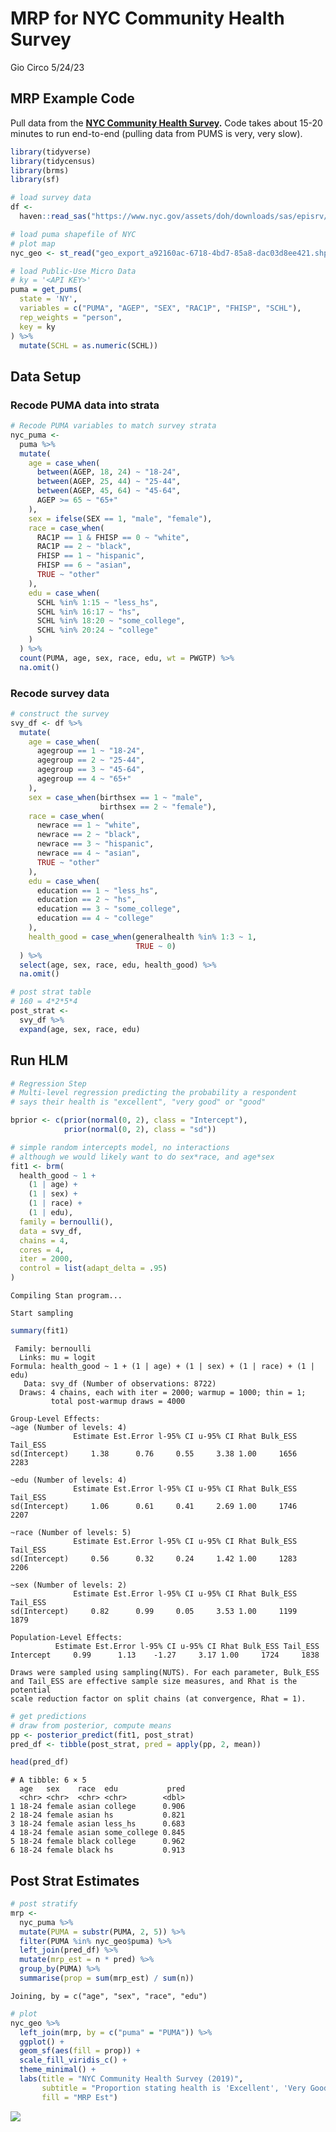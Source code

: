 MRP for NYC Community Health Survey
================
Gio Circo
5/24/23

## MRP Example Code

Pull data from the **[NYC Community Health
Survey](https://www.nyc.gov/site/doh/data/data-sets/community-health-survey-public-use-data.page).**
Code takes about 15-20 minutes to run end-to-end (pulling data from PUMS
is very, very slow).

``` r
library(tidyverse)
library(tidycensus)
library(brms)
library(sf)

# load survey data
df <-
  haven::read_sas("https://www.nyc.gov/assets/doh/downloads/sas/episrv/chs2019_public.sas7bdat")

# load puma shapefile of NYC
# plot map
nyc_geo <- st_read("geo_export_a92160ac-6718-4bd7-85a8-dac03d8ee421.shp")

# load Public-Use Micro Data
# ky = '<API KEY>'
puma = get_pums(
  state = 'NY',
  variables = c("PUMA", "AGEP", "SEX", "RAC1P", "FHISP", "SCHL"),
  rep_weights = "person",
  key = ky
) %>%
  mutate(SCHL = as.numeric(SCHL))
```

## Data Setup

### Recode PUMA data into strata

``` r
# Recode PUMA variables to match survey strata
nyc_puma <-
  puma %>%
  mutate(
    age = case_when(
      between(AGEP, 18, 24) ~ "18-24",
      between(AGEP, 25, 44) ~ "25-44",
      between(AGEP, 45, 64) ~ "45-64",
      AGEP >= 65 ~ "65+"
    ),
    sex = ifelse(SEX == 1, "male", "female"),
    race = case_when(
      RAC1P == 1 & FHISP == 0 ~ "white",
      RAC1P == 2 ~ "black",
      FHISP == 1 ~ "hispanic",
      FHISP == 6 ~ "asian",
      TRUE ~ "other"
    ),
    edu = case_when(
      SCHL %in% 1:15 ~ "less_hs",
      SCHL %in% 16:17 ~ "hs",
      SCHL %in% 18:20 ~ "some_college",
      SCHL %in% 20:24 ~ "college"
    )
  ) %>%
  count(PUMA, age, sex, race, edu, wt = PWGTP) %>%
  na.omit()
```

### Recode survey data

``` r
# construct the survey
svy_df <- df %>%
  mutate(
    age = case_when(
      agegroup == 1 ~ "18-24",
      agegroup == 2 ~ "25-44",
      agegroup == 3 ~ "45-64",
      agegroup == 4 ~ "65+"
    ),
    sex = case_when(birthsex == 1 ~ "male",
                    birthsex == 2 ~ "female"),
    race = case_when(
      newrace == 1 ~ "white",
      newrace == 2 ~ "black",
      newrace == 3 ~ "hispanic",
      newrace == 4 ~ "asian",
      TRUE ~ "other"
    ),
    edu = case_when(
      education == 1 ~ "less_hs",
      education == 2 ~ "hs",
      education == 3 ~ "some_college",
      education == 4 ~ "college"
    ),
    health_good = case_when(generalhealth %in% 1:3 ~ 1,
                            TRUE ~ 0)
  ) %>%
  select(age, sex, race, edu, health_good) %>%
  na.omit()

# post strat table
# 160 = 4*2*5*4
post_strat <-
  svy_df %>%
  expand(age, sex, race, edu)
```

## Run HLM

``` r
# Regression Step
# Multi-level regression predicting the probability a respondent
# says their health is "excellent", "very good" or "good"

bprior <- c(prior(normal(0, 2), class = "Intercept"),
            prior(normal(0, 2), class = "sd"))

# simple random intercepts model, no interactions
# although we would likely want to do sex*race, and age*sex
fit1 <- brm(
  health_good ~ 1 +
    (1 | age) +
    (1 | sex) +
    (1 | race) +
    (1 | edu),
  family = bernoulli(),
  data = svy_df,
  chains = 4,
  cores = 4,
  iter = 2000,
  control = list(adapt_delta = .95)
)
```

    Compiling Stan program...

    Start sampling

``` r
summary(fit1)
```

     Family: bernoulli 
      Links: mu = logit 
    Formula: health_good ~ 1 + (1 | age) + (1 | sex) + (1 | race) + (1 | edu) 
       Data: svy_df (Number of observations: 8722) 
      Draws: 4 chains, each with iter = 2000; warmup = 1000; thin = 1;
             total post-warmup draws = 4000

    Group-Level Effects: 
    ~age (Number of levels: 4) 
                  Estimate Est.Error l-95% CI u-95% CI Rhat Bulk_ESS Tail_ESS
    sd(Intercept)     1.38      0.76     0.55     3.38 1.00     1656     2283

    ~edu (Number of levels: 4) 
                  Estimate Est.Error l-95% CI u-95% CI Rhat Bulk_ESS Tail_ESS
    sd(Intercept)     1.06      0.61     0.41     2.69 1.00     1746     2207

    ~race (Number of levels: 5) 
                  Estimate Est.Error l-95% CI u-95% CI Rhat Bulk_ESS Tail_ESS
    sd(Intercept)     0.56      0.32     0.24     1.42 1.00     1283     2206

    ~sex (Number of levels: 2) 
                  Estimate Est.Error l-95% CI u-95% CI Rhat Bulk_ESS Tail_ESS
    sd(Intercept)     0.82      0.99     0.05     3.53 1.00     1199     1879

    Population-Level Effects: 
              Estimate Est.Error l-95% CI u-95% CI Rhat Bulk_ESS Tail_ESS
    Intercept     0.99      1.13    -1.27     3.17 1.00     1724     1838

    Draws were sampled using sampling(NUTS). For each parameter, Bulk_ESS
    and Tail_ESS are effective sample size measures, and Rhat is the potential
    scale reduction factor on split chains (at convergence, Rhat = 1).

``` r
# get predictions
# draw from posterior, compute means
pp <- posterior_predict(fit1, post_strat)
pred_df <- tibble(post_strat, pred = apply(pp, 2, mean))

head(pred_df)
```

    # A tibble: 6 × 5
      age   sex    race  edu           pred
      <chr> <chr>  <chr> <chr>        <dbl>
    1 18-24 female asian college      0.906
    2 18-24 female asian hs           0.821
    3 18-24 female asian less_hs      0.683
    4 18-24 female asian some_college 0.845
    5 18-24 female black college      0.962
    6 18-24 female black hs           0.913

## Post Strat Estimates

``` r
# post stratify  
mrp <-
  nyc_puma %>%
  mutate(PUMA = substr(PUMA, 2, 5)) %>%
  filter(PUMA %in% nyc_geo$puma) %>%
  left_join(pred_df) %>%
  mutate(mrp_est = n * pred) %>%
  group_by(PUMA) %>%
  summarise(prop = sum(mrp_est) / sum(n))
```

    Joining, by = c("age", "sex", "race", "edu")

``` r
# plot
nyc_geo %>%
  left_join(mrp, by = c("puma" = "PUMA")) %>%
  ggplot() +
  geom_sf(aes(fill = prop)) +
  scale_fill_viridis_c() +
  theme_minimal() +
  labs(title = "NYC Community Health Survey (2019)",
       subtitle = "Proportion stating health is 'Excellent', 'Very Good', or 'Good'",
       fill = "MRP Est")
```

![](mrp_files/figure-commonmark/unnamed-chunk-7-1.png)
